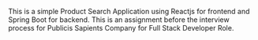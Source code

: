 This is a simple Product Search Application using Reactjs for frontend and Spring Boot for backend.
This is an assignment before the interview process for Publicis Sapients Company for Full Stack Developer Role.




